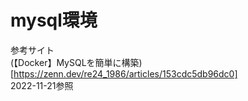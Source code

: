 # mysql環境

参考サイト  
(【Docker】MySQLを簡単に構築)[https://zenn.dev/re24_1986/articles/153cdc5db96dc0]  
2022-11-21参照